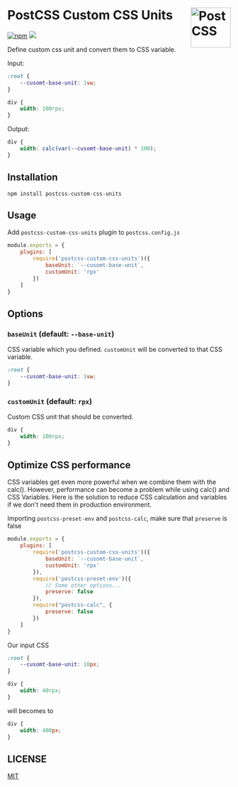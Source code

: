 # PostCSS Custom CSS Units <img src="https://postcss.github.io/postcss/logo.svg" alt="PostCSS" width="90" height="90" align="right">

<a href="https://www.npmjs.com/package/postcss-custom-css-units" target="_blank"><img alt="npm" src="https://img.shields.io/npm/v/postcss-custom-css-units"></a>
<a href="https://travis-ci.org/joe223/postcss-custom-css-units" target="_blank"><img src="https://travis-ci.org/joe223/postcss-custom-css-units.svg?branch=master"></a>

Define custom css unit and convert them to CSS variable.

Input:

```css
:root {
    --cusomt-base-unit: 1vw;
}

div {
    width: 100rpx;
}
```

Output:

```css
div {
    width: calc(var(--cusomt-base-unit) * 100);
}
```

## Installation

```shell
npm install postcss-custom-css-units
```

## Usage

Add `postcss-custom-css-units` plugin to `postcss.config.js`

```javascript
module.exports = {
    plugins: [
        require('postcss-custom-css-units')({
            baseUnit: `--cusomt-base-unit`,
            customUnit: 'rpx'
        })
    ]
}
```

## Options

### **`baseUnit`** (default: `--base-unit`)

CSS variable which you defined. `customUnit` will be converted to that CSS variable.

```css
:root {
    --cusomt-base-unit: 1vw;
}
```

### **`customUnit`** (default: `rpx`)

Custom CSS unit that should be converted.

```css
div {
    width: 100rpx;
}
```

## Optimize CSS performance

CSS variables get even more powerful when we combine them with the calc(). However, performance can become a problem while using calc() and CSS Variables. Here is the solution to reduce CSS calculation and variables if we don't need them in production environment.

Importing `postcss-preset-env` and `postcss-calc`, make sure that `preserve` is false

```javascript
module.exports = {
    plugins: [
        require('postcss-custom-css-units')({
            baseUnit: `--cusomt-base-unit`,
            customUnit: 'rpx'
        }),
        require('postcss-preset-env')({
            // Some other options...
			preserve: false
		}),
		require("postcss-calc", {
			preserve: false
		})
    ]
}
```

Our input CSS

```css
:root {
    --cusomt-base-unit: 10px;
}

div {
    width: 40rpx;
}
```

will becomes to

```css
div {
    width: 400px;
}
```

## LICENSE

[MIT](./LICENSE)
